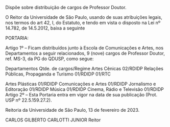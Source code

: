 Dispõe sobre distribuição de cargos de Professor Doutor.

O Reitor da Universidade de São Paulo, usando de suas atribuições legais, nos termos do art 42, I, do Estatuto, e tendo em vista o disposto na Lei nº 14.782, de 14.5.2012, baixa a seguinte

PORTARIA:

Artigo 1º – Ficam distribuídos junto à Escola de Comunicações e Artes, nos Departamentos a seguir relacionados, 9 (nove) cargos de Professor Doutor, ref. MS-3, da PG do QDUSP, como segue:

Departamentos	Qtde. de cargos/Regime
Artes Cênicas	02/RDIDP
Relações Públicas, Propaganda e Turismo	01/RDIDP
01/RTC

Artes Plásticas	01/RDIDP
Comunicações e Artes	01/RDIDP
Jornalismo e Editoração	01/RDIDP
Música	01/RDIDP
Cinema, Rádio e Televisão	01/RDIDP
Artigo 2º – Esta Portaria entra em vigor na data de sua publicação (Prot. USP nº 22.5.159.27.2).

Reitoria da Universidade de São Paulo, 13 de fevereiro de 2023.

CARLOS GILBERTO CARLOTTI JUNIOR
Reitor